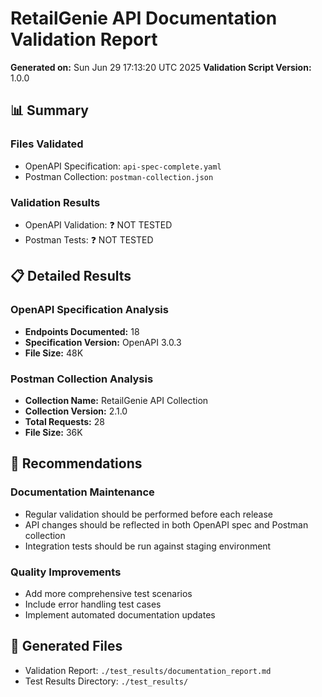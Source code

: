 # RetailGenie API Documentation Validation Report

**Generated on:** Sun Jun 29 17:13:20 UTC 2025
**Validation Script Version:** 1.0.0

## 📊 Summary

### Files Validated
- OpenAPI Specification: `api-spec-complete.yaml`
- Postman Collection: `postman-collection.json`

### Validation Results
- OpenAPI Validation: ❓ NOT TESTED
- Postman Tests: ❓ NOT TESTED

## 📋 Detailed Results

### OpenAPI Specification Analysis
- **Endpoints Documented:** 18
- **Specification Version:** OpenAPI 3.0.3
- **File Size:** 48K

### Postman Collection Analysis
- **Collection Name:** RetailGenie API Collection
- **Collection Version:** 2.1.0
- **Total Requests:** 28
- **File Size:** 36K

## 🔧 Recommendations

### Documentation Maintenance
- Regular validation should be performed before each release
- API changes should be reflected in both OpenAPI spec and Postman collection
- Integration tests should be run against staging environment

### Quality Improvements
- Add more comprehensive test scenarios
- Include error handling test cases
- Implement automated documentation updates

## 📁 Generated Files
- Validation Report: `./test_results/documentation_report.md`
- Test Results Directory: `./test_results/`
